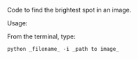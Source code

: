 Code to find the brightest spot in an image.

Usage:

From the terminal, type: 

`python _filename_ -i _path to image_`
